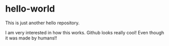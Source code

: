 # hello-world
This is just another hello repository.

I am very interested in how this works.  Github looks really cool!  Even though it was made by humans!!
